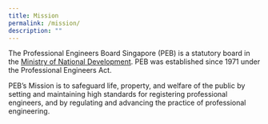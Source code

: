 ```yaml
---
title: Mission
permalink: /mission/
description: ""
---
```

The Professional Engineers Board Singapore (PEB) is a statutory board in the [Ministry of National Development](https://www.mnd.gov.sg/). PEB was established since 1971 under the Professional Engineers Act.  
  
PEB’s Mission is to safeguard life, property, and welfare of the public by setting and maintaining high standards for registering professional engineers, and by regulating and advancing the practice of professional engineering.